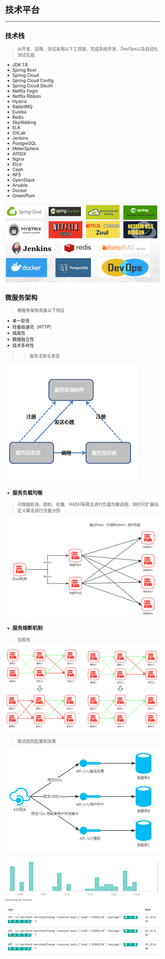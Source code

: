 # 技术平台

---

## 技术栈

> 从开发、运维、测试采用以下工具链，完成系统开发、DevOps以及自动化测试实践

* JDK 1.8
* Spring Boot 
* Spring Cloud 
* Spring Cloud Config
* Spring Cloud Sleuth
* Netflix Fegin
* Netflix Ribbon
* Hystrix
* RabbitMQ
* Eureka
* Redis
* SkyWalking
* ELK
* GitLab
* Jenkins
* PostgreSQL
* MeterSphere
* APISIX
* Nginx
* Etcd
* Ceph
* NFS
* OpenStack
* Ansible
* Docker
* GreenPlum

![](/assets/技术栈.png)

## 微服务架构

> 微服务架构具备以下特征

* 单一职责
* 轻量级通讯（HTTP）
* 隔离性
* 数据独立性
* 技术多样性

> > 服务注册与发现

![](/assets/服务注册与发现.png)

* ### 服务负载均衡

> 可根据轮询、随机、权重、HASH等算法进行负载均衡调用，同时可扩展自定义算法进行流量分割

![](/assets/服务负载均衡.png)

* ### 服务熔断机制

> 当服务

![](/assets/服务熔断机制.png)

> 限流规则配置和效果

![](/assets/限流规则.png)

![](/assets/限流效果.png)


